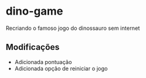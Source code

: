 # dino-game
 Recriando o famoso jogo do dinossauro sem internet

 ## Modificações

 - Adicionada pontuação
 - Adicionada opção de reiniciar o jogo

